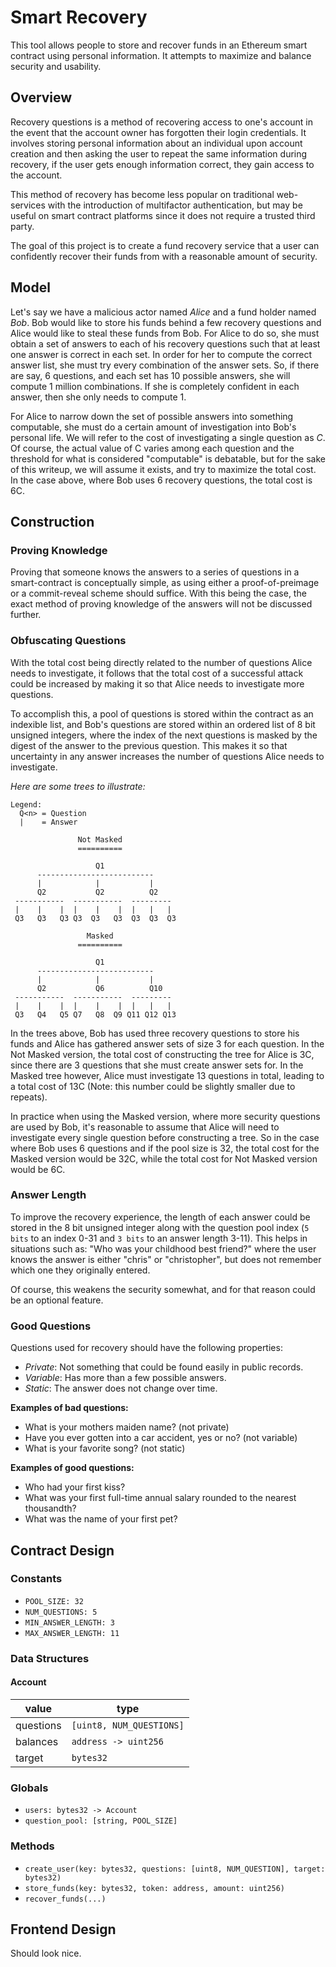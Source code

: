 # Smart Recovery

This tool allows people to store and recover funds in an Ethereum smart contract using personal information. It attempts to maximize and balance security and usability.

## Overview

Recovery questions is a method of recovering access to one's account in the event that the account owner has forgotten their login credentials. It involves storing personal information about an individual upon account creation and then asking the user to repeat the same information during recovery, if the user gets enough information correct, they gain access to the account.

This method of recovery has become less popular on traditional web-services with the introduction of multifactor authentication, but may be useful on smart contract platforms since it does not require a trusted third party.

The goal of this project is to create a fund recovery service that a user can confidently recover their funds from with a reasonable amount of security.

## Model

Let's say we have a malicious actor named *Alice* and a fund holder named *Bob*. Bob would like to store his funds behind a few recovery questions and Alice would like to steal these funds from Bob. For Alice to do so, she must obtain a set of answers to each of his recovery questions such that at least one answer is correct in each set. In order for her to compute the correct answer list, she must try every combination of the answer sets. So, if there are say, 6 questions, and each set has 10 possible answers, she will compute 1 million combinations. If she is completely confident in each answer, then she only needs to compute 1.

For Alice to narrow down the set of possible answers into something computable, she must do a certain amount of investigation into Bob's personal life. We will refer to the cost of investigating a single question as *C*. Of course, the actual value of C varies among each question and the threshold for what is considered "computable" is debatable, but for the sake of this writeup, we will assume it exists, and try to maximize the total cost. In the case above, where Bob uses 6 recovery questions, the total cost is 6C.

## Construction

### Proving Knowledge

Proving that someone knows the answers to a series of questions in a smart-contract is conceptually simple, as using either a proof-of-preimage or a commit-reveal scheme should suffice. With this being the case, the exact method of proving knowledge of the answers will not be discussed further.

### Obfuscating Questions

With the total cost being directly related to the number of questions Alice needs to investigate, it follows that the total cost of a successful attack could be increased by making it so that Alice needs to investigate more questions.

To accomplish this, a pool of questions is stored within the contract as an indexible list, and Bob's questions are stored within an ordered list of 8 bit unsigned integers, where the index of the next questions is masked by the digest of the answer to the previous question. This makes it so that uncertainty in any answer increases the number of questions Alice needs to investigate.

_Here are some trees to illustrate:_

    Legend:
      Q<n> = Question
      |    = Answer

                   Not Masked
                   ==========

                       Q1
          --------------------------
          |            |           |
          Q2           Q2          Q2
     -----------  -----------  ---------
     |    |    |  |    |    |  |   |   |
     Q3   Q3   Q3 Q3  Q3   Q3  Q3  Q3  Q3

                     Masked
                   ==========

                       Q1
          --------------------------
          |            |           |
          Q2           Q6          Q10
     -----------  -----------  ---------
     |    |    |  |    |    |  |   |   |
     Q3   Q4   Q5 Q7   Q8  Q9 Q11 Q12 Q13

In the trees above, Bob has used three recovery questions to store his funds and Alice has gathered answer sets of size 3 for each question. In the Not Masked version, the total cost of constructing the tree for Alice is 3C, since there are 3 questions that she must create answer sets for. In the Masked tree however, Alice must investigate 13 questions in total, leading to a total cost of 13C (Note: this number could be slightly smaller due to repeats).

In practice when using the Masked version, where more security questions are used by Bob, it's reasonable to assume that Alice will need to investigate every single question before constructing a tree. So in the case where Bob uses 6 questions and if the pool size is 32, the total cost for the Masked version would be 32C, while the total cost for Not Masked version would be 6C.

### Answer Length

To improve the recovery experience, the length of each answer could be stored in the 8 bit unsigned integer along with the question pool index (`5 bits` to an index 0-31 and `3 bits` to an answer length 3-11). This helps in situations such as: "Who was your childhood best friend?" where the user knows the answer is either "chris" or "christopher", but does not remember which one they originally entered.

Of course, this weakens the security somewhat, and for that reason could be an optional feature.

### Good Questions

Questions used for recovery should have the following properties:
- _Private_: Not something that could be found easily in public records.
- _Variable_: Has more than a few possible answers.
- _Static_: The answer does not change over time.

**Examples of bad questions:**
- What is your mothers maiden name? (not private)
- Have you ever gotten into a car accident, yes or no? (not variable)
- What is your favorite song? (not static)

**Examples of good questions:**
- Who had your first kiss?
- What was your first full-time annual salary rounded to the nearest thousandth?
- What was the name of your first pet?

## Contract Design

### Constants
- `POOL_SIZE: 32`
- `NUM_QUESTIONS: 5`
- `MIN_ANSWER_LENGTH: 3`
- `MAX_ANSWER_LENGTH: 11`

### Data Structures

#### Account
| value     | type                     |
| ---       | ----                     |
| questions | `[uint8, NUM_QUESTIONS]` |
| balances  | `address -> uint256`     |
| target    | `bytes32`                |

### Globals
- `users: bytes32 -> Account`
- `question_pool: [string, POOL_SIZE]`

### Methods
- `create_user(key: bytes32, questions: [uint8, NUM_QUESTION], target: bytes32)`
- `store_funds(key: bytes32, token: address, amount: uint256)`
- `recover_funds(...)`

## Frontend Design
Should look nice.
